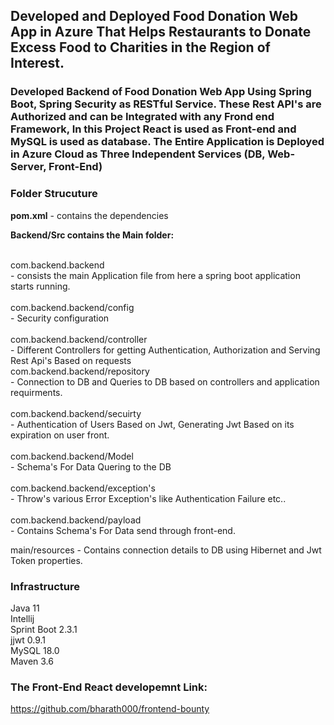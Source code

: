## Developed and Deployed Food Donation Web App in Azure That Helps Restaurants to Donate Excess Food to Charities in the Region of Interest.

### Developed Backend of Food Donation Web App Using Spring Boot, Spring Security as RESTful Service. These Rest API's are Authorized and can be Integrated with any Frond end Framework, In this Project React is used as Front-end and MySQL is used as database. The Entire Application is Deployed in Azure Cloud as Three Independent Services (DB, Web-Server, Front-End)


### Folder Strucuture

<b>pom.xml</b> - contains the dependencies

<b>Backend/Src contains the Main folder:</b>

<br>com.backend.backend</br>   - consists the main Application file from here a spring boot application starts running.<br>
<br>com.backend.backend/config</br> - Security configuration<br>
<br>com.backend.backend/controller</br> - Different Controllers for getting Authentication, Authorization and Serving Rest Api's Based on requests
<br>com.backend.backend/repository</br> - Connection to DB and Queries to DB based on controllers and application requirments.<br>
<br>com.backend.backend/secuirty</br> - Authentication of Users Based on Jwt, Generating Jwt Based on its expiration on user front.<br>
<br>com.backend.backend/Model</br> - Schema's For Data Quering to the DB <br>
<br>com.backend.backend/exception's</br> - Throw's various Error Exception's like Authentication Failure etc..<br>
<br>com.backend.backend/payload</br> - Contains Schema's For Data send through front-end.<br>

main/resources - Contains connection details to DB using Hibernet and Jwt Token properties.<br>  	
		


### Infrastructure
Java 11 <br>
Intellij <br>
Sprint Boot 2.3.1 <br>
jjwt 0.9.1 <br>
MySQL 18.0 <br>
Maven 3.6 <br>

### The Front-End React developemnt Link:
https://github.com/bharath000/frontend-bounty